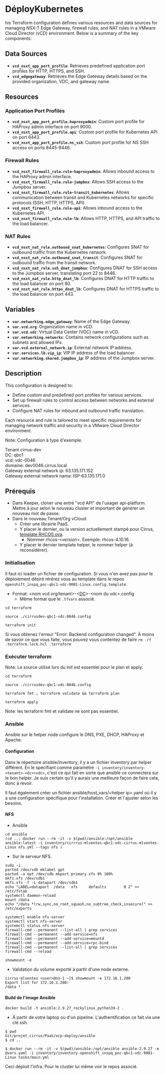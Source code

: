 # DéployKubernetes

his Terraform configuration defines various resources and data sources for managing NSX-T Edge Gateway, firewall rules, and NAT rules in a VMware Cloud Director (vCD) environment. Below is a summary of the key components:

## Data Sources
- **`vcd_nsxt_app_port_profile`**: Retrieves predefined application port profiles for HTTP, HTTPS, and SSH.
- **`vcd_edgegateway`**: Retrieves the Edge Gateway details based on the provided organization, VDC, and gateway name.

## Resources
### Application Port Profiles
- **`vcd_nsxt_app_port_profile.haproxyadmin`**: Custom port profile for HAProxy admin interface on port 9000.
- **`vcd_nsxt_app_port_profile.api`**: Custom port profile for Kubernetes API on port 6443.
- **`vcd_nsxt_app_port_profile.ns_ssh`**: Custom port profile for NS SSH access on ports 8445-8446.

### Firewall Rules
- **`vcd_nsxt_firewall_rule.rule-haproxyadmin`**: Allows inbound access to the HAProxy admin interface.
- **`vcd_nsxt_firewall_rule.rule-jumpbox`**: Allows SSH access to the Jumpbox server.
- **`vcd_nsxt_firewall_rule.rule-transit_kubernetes`**: Allows communication between transit and Kubernetes networks for specific protocols (SSH, HTTP, HTTPS, API).
- **`vcd_nsxt_firewall_rule.rule-api`**: Allows inbound access to the Kubernetes API.
- **`vcd_nsxt_firewall_rule.rule-lb`**: Allows HTTP, HTTPS, and API traffic to the load balancer.

### NAT Rules
- **`vcd_nsxt_nat_rule.outbound_snat_kubernetes`**: Configures SNAT for outbound traffic from the Kubernetes network.
- **`vcd_nsxt_nat_rule.outbound_snat_transit`**: Configures SNAT for outbound traffic from the transit network.
- **`vcd_nsxt_nat_rule.ssh_dnat_jumpbox`**: Configures DNAT for SSH access to the Jumpbox server, translating port 22 to 8446.
- **`vcd_nsxt_nat_rule.http_dnat_lb`**: Configures DNAT for HTTP traffic to the load balancer on port 80.
- **`vcd_nsxt_nat_rule.https_dnat_lb`**: Configures DNAT for HTTPS traffic to the load balancer on port 443.

## Variables
- **`var.networking.edge_gateway`**: Name of the Edge Gateway.
- **`var.vcd.org`**: Organization name in vCD.
- **`var.vcd.vdc`**: Virtual Data Center (VDC) name in vCD.
- **`var.networking.networks`**: Contains network configurations such as subnets and allowed IPs.
- **`var.vcd.external_network.ip`**: External network IP address.
- **`var.services.lb.vip_ip`**: VIP IP address of the load balancer.
- **`var.networking.shared.jumpbox_ip`**: IP address of the Jumpbox server.

## Description
This configuration is designed to:
- Define custom and predefined port profiles for various services.
- Set up firewall rules to control access between networks and external services.
- Configure NAT rules for inbound and outbound traffic translation.

Each resource and rule is tailored to meet specific requirements for managing network traffic and security in a VMware Cloud Director environment.

Note: Configuration à type d'exemple.

Tenant cirrus-dev
<br>
DC: qbc1
<br>
vcd: vdc-0046
<br>
domaine: dev0046.cirrus.local
<br>
Gateway external network ip: 63.135.171.152
<br>
Gateway external network name: ISP-63.135.171.0

## Prérequis

* Dans Keeper, cloner une entré "vcd API" de l'usager api-platform. Mettre à jour selon le nouveau cluster et important de générer un nouveau mot de passe.
* Dans le nouveau Tenant/Org vCloud:
  * Créer une librairie PaaS.
  * Y placer le dernier, ou la version actuellement stampé pour Cirrus, [template RHCOS ova](https://mirror.openshift.com/pub/openshift-v4/dependencies/rhcos/latest/). 
    * Nommer rhcos-\<_version_\>. Exemple: rhcos-4.10.16.
  * Y placer le dernier template helper, le nommer helper (à reconsidérer).

### Initialisation

Il faut ici loader un fichier de configuration. Si vous n'en avez pas pour le déploiement désiré rérérez vous au template dans le repos `openshift_inspq_poc-qbc1-vdc-9001-Linux.config.template`.
* Format: <nom vcd org/tenant>-\<[DC](https://team-1606402103067.atlassian.net/wiki/spaces/PC/pages/255655945/Infrastructure#Environnements)\>-\<nom du vdc\>.config
  * Même format que le `.tfvars` associé. 

```
cd terraform

source ./cirrusdev-qbc1-vdc-0046.config

terraform init
```

Si vous obtenez l'erreur "Error: Backend configuration changed". À moins de savoir ce que vous faite, vous pouvez vous contentez de faire `rm -rf .terraform.lock.hcl .terraform`

### Exécuter terraform

Note: Le source utilisé lors du init est essentiel pour le plan et apply.

```
cd terraform

source ./cirrusdev-qbc1-vdc-0046.config

terraform fmt ; terraform validate && terraform plan

terraform apply
```
Note: les terraform fmt et validate ne sont pas essentiel.

### Ansible

Ansible sur le helper node configure le DNS, PXE, DHCP, HAProxy et Apache.

#### Configuration

Dans le répertoire ansible/inventory, il y a un fichier inventory par helper différent. En le spécifiant comme paramètre `-i inventory/inventory-<tenant>-<dc><vdc>`, c'est ce qui fait en sorte que ansible ce connectera sur le bon helper. Je suis certain qu'il y aurais une meilleure façon de faire cela, donc à revoir.

Il faut également créer un fichier ansible/host_vars/\<helper ip\>.yaml où il y a une configuration spécifique pour l'installation. Créer et l'ajuster selon les besoins.

#### NFS
* Ansible
```
cd ansible
(cd ..; docker run --rm -it -v $(pwd)/ansible:/opt/ansible ansible:latest -i inventory/cirrrus-mlventes-qbc1-vdc-cirrus-mlventes-Linux nfs.yml --tags nfs )
```
* Sur le serveur NFS.
```
sudo -i
parted /dev/sdb mklabel gpt
parted -a opt /dev/sdb mkpart primary xfs 0% 100%
mkfs.xfs /dev/sdb1
mkfs.xfs -f -L datapart /dev/sdb1
echo "LABEL=datapart  /data   xfs     defaults        0 2" >> /etc/fstab
systemctl daemon-reload
mount /data
echo "/data *(rw,sync,no_root_squash,no_subtree_check,insecure)" >> /etc/exports

systemctl enable nfs-server
systemctl start nfs-server
systemctl status nfs-server
firewall-cmd --permanent --list-all | grep services
firewall-cmd --permanent --add-service=nfs
firewall-cmd --permanent --add-service=mountd
firewall-cmd --permanent --add-service=rpc-bind
firewall-cmd --permanent --list-all | grep services
firewall-cmd --reload

showmount -e
```

* Validation du volume exporté à partir d'une node externe.

```
cirrus-mlventes <user>@ns-1 ~]$ showmount -e 172.16.1.200
Export list for 172.16.1.200:
/data *
```

#### Build de l'image Ansible

```
docker build -t ansible:2.9.27_rockylinux_python39-2 .
```

* À partir de votre laptop ou d'un pipeline. L'authentification ce fait via une clé ssh.
```
$ pwd                                                                                                                                                                  
Git/projet_cirrus/PaaS/ocp-deploy/ansible
$ cd ..

$ docker run --rm -it -v $(pwd)/ansible:/opt/ansible ansible:2.9.27 -e @vars.yaml -i inventory/inventory-openshift_inspq_poc-qbc1-vdc-9001-Linux tasks/main.yml
```

Ceci déploit l'infra. Pour le cluster lui même voir le repos associé.